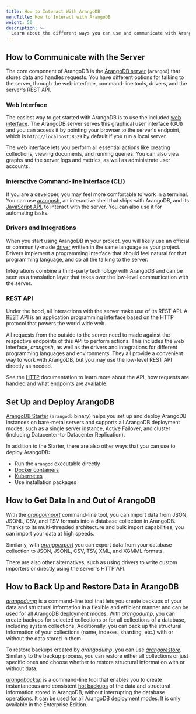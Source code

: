 ```yaml
---
title: How to Interact With ArangoDB
menuTitle: How to Interact with ArangoDB
weight: 50
description: >-
  Learn about the different ways you can use and communicate with ArangoDB
---
```

## How to Communicate with the Server

The core component of ArangoDB is the [ArangoDB server](../components/arangodb-server/_index.md)
(`arangod`) that stores data and handles requests. You have different options
for talking to the server, through the web interface, command-line tools, 
drivers, and the server's REST API.

### Web Interface

The easiest way to get started with ArangoDB is to use the included
[web interface](../components/web-interface/_index.md). The ArangoDB server serves this
graphical user interface (GUI) and you can access it by pointing your browser to
the server's endpoint, which is `http://localhost:8529` by default if you run a
local server.

The web interface lets you perform all essential actions like creating
collections, viewing documents, and running queries. You can also view graphs
and the server logs and metrics, as well as administrate user accounts.

### Interactive Command-line Interface (CLI)

If you are a developer, you may feel more comfortable to work in a terminal.
You can use [arangosh](../components/tools/arangodb-shell/_index.md), an interactive shell that ships
with ArangoDB, and its [JavaScript API](../develop/javascript-api/@arangodb/db-object.md), to
interact with the server. You can also use it for automating tasks.

### Drivers and Integrations

When you start using ArangoDB in your project, you will likely use an official
or community-made [driver](../develop/drivers/_index.md) written in the same language as your project.
Drivers implement a programming interface that should feel natural for that
programming language, and do all the talking to the server.

Integrations combine a third-party technology with ArangoDB and can be seen as
a translation layer that takes over the low-level communication with the server.

### REST API

Under the hood, all interactions with the server make use of its REST API.
A [REST](https://en.wikipedia.org/wiki/Representational_state_transfer)
API is an application programming interface based on the HTTP protocol that
powers the world wide web.

All requests from the outside to the server need to made against the respective
endpoints of this API to perform actions. This includes the web interface, _arangosh_,
as well as the drivers and integrations for different programming languages and
environments. They all provide a convenient way to work with ArangoDB, but you
may use the low-level REST API directly as needed.

See the [HTTP](../develop/http-api/_index.md) documentation to learn more about the API, how requests
are handled and what endpoints are available.

## Set Up and Deploy ArangoDB

[ArangoDB Starter](../components/tools/arangodb-starter/_index.md) (`arangodb` binary) helps you set up
and deploy ArangoDB instances on bare-metal servers and supports all ArangoDB
deployment modes, such as a single server instance, Active Failover, and cluster
(including Datacenter-to-Datacenter Replication).

In addition to the Starter, there are also other ways that you can use to deploy
ArangoDB:
- Run the `arangod` executable directly
- [Docker containers](../operations/installation/docker.md)
- [Kubernetes](../deploy/kubernetes.md)
- Use installation packages

## How to Get Data In and Out of ArangoDB

With the [*arangoimport*](../components/tools/arangoimport/_index.md) command-line tool, you can
import data from JSON, JSONL, CSV, and TSV formats into a database collection in
ArangoDB. Thanks to its multi-threaded architecture and bulk import capabilities,
you can import your data at high speeds.

Similarly, with [*arangoexport*](../components/tools/arangoexport/_index.md) you can export data
from your database collection to JSON, JSONL, CSV, TSV, XML, and XGMML formats.

There are also other alternatives, such as using drivers to write custom importers
or directly using the server's HTTP API.

## How to Back Up and Restore Data in ArangoDB

[*arangodump*](../components/tools/arangodump/_index.md) is a command-line tool that lets you
create backups of your data and structural information in a flexible and
efficient manner and can be used for all ArangoDB deployment modes.
With *arangodump*, you can create backups for selected collections or for all
collections of a database, including system collections. Additionally, you can
back up the structural information of your collections (name, indexes, sharding, etc.)
with or without the data stored in them.  

To restore backups created by *arangodump*, you can use 
[*arangorestore*](../components/tools/arangorestore/_index.md). Similarly to the backup process,
you can restore either all collections or just specific ones and choose whether
to restore structural information with or without data.

[*arangobackup*](../components/tools/arangobackup/_index.md) is a command-line tool that enables
you to create instantaneous and consistent [hot backups](../operations/backup-and-restore.md#hot-backups)
of the data and structural information stored in ArangoDB, without interrupting
the database operations. It can be used for all ArangoDB deployment modes.
It is only available in the Enterprise Edition.

<!--
## How to Import Data



## How to Operate ArangoDB



TODO: Aspects to incorporate in other content:

Even for a single document as result, we still get an array at the top level.

You may have noticed that the order of the returned documents is not necessarily
the same as they were inserted. There is no order guaranteed unless you explicitly
sort them.

This does still not return the desired result: James (10074) is returned before
John (9883) and Katie (9915). The reason is that the `_key` attribute is a string
in ArangoDB, and not a number. The individual characters of the strings are
compared. `1` is lower than `9` and the result is therefore "correct". If we
wanted to use the numerical value of the `_key` attributes instead, we could
convert the string to a number and use it for sorting. 

It is called a projection if only a subset of attributes is returned. Another
kind of projection is to change the structure of the results.
It is also possible to compute new values, for example by concatenation:

Pro tip: when defining objects, if the desired attribute key and the variable
to use for the attribute value are the same, you can use a shorthand notation:
`{ sumOfAges }` instead of `{ sumOfAges: sumOfAges }`.

-->
